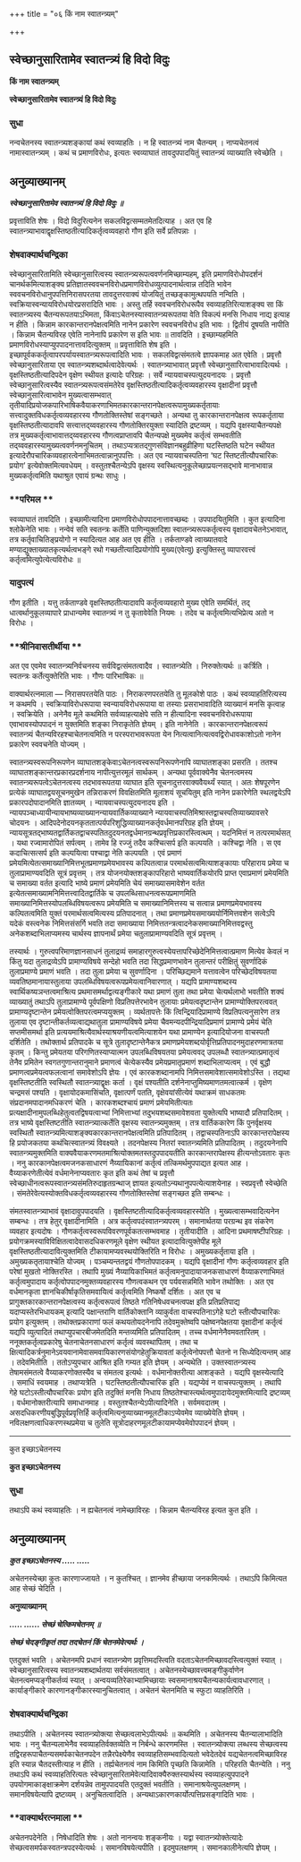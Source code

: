 +++
title = "०६ किं नाम स्वातन्त्र्यम्"

+++


## स्वेच्छानुसारितामेव स्वातन्त्र्यं हि विदो विदुः

**किं नाम स्वातन्त्र्यम्**

**स्वेच्छानुसारितामेव स्वातन्त्र्यं हि विदो विदुः**

### **सुधा**

नन्वचेतनस्य स्वातन्त्र्यशङ्कायां कथं स्वव्याहतिः । न हि स्वातन्त्र्यं नाम चैतन्यम् । नाप्यचेतनत्वं नामास्वातन्त्र्यम् । कथं च प्रमाणविरोधः, इत्यतः स्वव्याघातं तावदुपपादयितुं स्वातन्त्र्यं व्याख्याति स्वेच्छेति ।

## **अनुव्याख्यानम्**

***स्वेच्छानुसारितामेव स्वातन्त्र्यं हि विदो विदुः ॥***

प्रवृत्ताविति शेषः । विदो विदुरित्यनेन सकलविद्वत्सम्मतमेतदित्याह । अत एव हि स्वातन्त्र्याभावाद्वृक्षस्तिष्ठतीत्यादिकर्तृत्वव्यवहारो गौण इति सर्वे प्रतिपन्नाः ।

### **शेषवाक्यार्थचन्द्रिका**

स्वेच्छानुसारितामिति स्वेच्छानुसारित्वस्य स्वातन्त्र्यरूपत्ववर्णनमिच्छाम्यहम्, इति प्रमाणविरोधोपदर्शनं चानर्थकमित्याशङ्क्य प्रतिज्ञातस्ववचनविरोधप्रमाणविरोधव्युत्पादनार्थत्वान्न तदिति भावेन स्ववचनविरोधानुपपत्तिनिरासपरतया तावदुत्तरवाक्यं योजयितुं तच्छङ्कामुत्थपयति नन्विति । स्वक्रियास्वन्यायविरोधयोरप्रसरादिति भावः । अस्तु तर्हि स्ववचनविरोधरूपैव स्वव्याहतिरित्याशङ्क्य सा किं स्वातन्त्र्यस्य चैतन्यरूपतयाऽभिमता, किंवाऽचेतनस्यास्वातन्त्र्यरूपतया वेति विकल्पं मनसि निधाय नाद्य इत्याह न हीति । किन्नाम कारकान्तरानपेक्षत्वमिति नानेन प्रकारेण स्ववचनविरोध इति भावः । द्वितीयं दूषयति नापीति । किन्नाम चैतन्यविरह एवेति नानेनापि प्रकारेण स इति भावः ॥ तावदिति । इच्छाम्यहमिति प्रमाणविरोधस्याप्युपपादनात्तावदित्युक्तम् ॥ प्रवृत्ताविति शेष इति । इच्छापूर्वककर्तृत्वापरपर्यायस्वातन्त्र्यरूपत्वादिति भावः । सकलविद्वत्संमतत्वे ज्ञापकमाह अत एवेति । प्रवृत्तौ स्वेच्छानुसारिताया एव स्वातन्त्र्यशब्दार्थत्वादेवेत्यर्थः । स्वातन्त्र्याभावात् प्रवृत्तौ स्वेच्छानुसारित्वाभावादित्यर्थः । वृक्षस्तिष्ठतीत्यादिपदेन वृक्षेण स्थीयत इत्यादेः परिग्रहः । सर्वे न्यायवाचस्पत्युदयनादयः । प्रवृत्तौ स्वेच्छानुसारित्वस्यैव स्वातन्त्र्यरूपत्वसंमतेरेव वृक्षस्तिष्ठतीत्यादिकर्तृत्वव्यवहारस्य वृक्षादीनां प्रवृत्तौ स्वेच्छानुसारित्वाभावेन मुख्यत्वासम्भवात् तृतीयादिप्रयोजकपारिभाषिकवैयाकरणाभिमतकारकान्तरानपेक्षत्वरूपामुख्यकर्तृतायाः सत्त्वादुक्तविधकर्तृत्वव्यवहारस्य गौणतोक्तिस्तेषां सङ्गच्छते । अन्यथा तु कारकान्तरानपेक्षत्व रूपकर्तृताया वृक्षस्तिष्ठतीत्यादावपि सत्त्वात्तद्य्ववहारस्य गौणतोक्तिरयुक्ता स्यादिति द्रष्टव्यम् । यद्यपि वृक्षस्याचैतन्यपक्षे तत्र मुख्यकर्तृत्वाभावात्तद्य्ववहारस्य गौणत्वप्राप्तावपि चैतन्यपक्षे मुख्यमेव कर्तृत्वं सम्भवतीति तद्य्ववहारस्यामुख्यत्ववर्णनमनुचितम् । तथाऽप्यत्रातद्गुणसंविज्ञानबहुव्रीहिणा घटस्तिष्ठति घटेन स्थीयत इत्यादेरौपचारिकव्यवहारत्वेनाभिमतत्वान्नानुपपत्तिः । अत एव न्यायवाचस्पतिना ‘घट स्तिष्टतीत्यौपचारिकः प्रयोग’ इत्येवोक्तमित्यवधेयम् । वस्तुतश्चैतन्येऽपि वृक्षस्य स्वस्थित्यनुकूलेच्छाप्रयत्नसद्भावे मानाभावान्न मुख्यकर्तृत्वमिति यथाश्रुत एवायं ग्रन्थः साधुः ।

### **परिमल **

स्वव्याघातं तावदिति । इच्छामीत्यादिना प्रमाणविरोधोपपादनात्तावच्छब्दः । उपपादयितुमिति । कुत इत्यादिना श्लोकेनेति भावः । नन्वेवं सति स्वतन्त्रः कर्तेति पाणिन्युक्तदिशा स्वातन्त्र्यरूपकर्तृत्वस्य वृक्षादावचेतनेऽभावात्, तत्र कर्तृवाचितिङ्प्रयोगो न स्यादित्यत आह अत एव हीति । तर्कताण्डवे त्वाख्यातवादे मण्याद्युक्ताख्यातकृत्यर्थत्वभङ्गे रथो गच्छतीत्यादिप्रयोगोपि मुख्य(एवेत्यु) इत्युक्तिस्तु व्यापारवत्त्वं कर्तृत्वमित्युपेत्येत्यविरोधः ॥

### **यादुपत्यं**

गौण इतीति । यत्तु तर्कताण्डवे वृक्षस्तिष्ठतीत्यादावपि कर्तृत्वव्यवहारो मुख्य एवेति समर्थितं, तद् धात्वर्थानुकूलव्यापारे प्राधान्यमेव स्वातन्त्र्यं न तु कृतावेवेति नियमः । तदेव च कर्तृत्वमित्यभिप्रेत्य अतो न विरोधः ।

### **श्रीनिवासतीर्थीया **

अत एव एवमेव स्वातन्त्र्यनिर्वचनस्य सर्वविद्वत्संमतत्वादैव । स्वातन्त्र्येति । निरुक्तेत्यर्थः ॥ कर्त्रिति । स्वतन्त्रः कर्तेत्युक्तेरिति भावः । गौणः पारिभाषिकः ॥

वाक्यार्थरत्नमाला — निरासपरतयेति पाठः । निराकरणपरतयेति तु मूलकोशे पाठः । कथं स्वव्याहतिरित्यस्य न कथमपि । स्वक्रियाविरोधरूपाया स्वन्यायविरोधरूपाया वा तस्याः प्रसराभावादिति व्याख्यानं मनसि कृत्वाह । स्वक्रियेति । अनेनैव मूले कथमिति सर्वव्याहत्याक्षेपे सति न हीत्यादिना स्ववचनविरोधरूपाया एवाभावस्योपपादनं न युक्तमिति शङ्का निराकृतेति ज्ञेयम् । इति नानेनेति । कारकान्तरानपेक्षत्वरूपं स्वातन्त्र्यं चैतन्यविरहश्चाचेतनत्वमिति न परस्पराभावरूपता येन नित्यत्वानित्यत्ववद्विरोधावकाशोऽतो नानेन प्रकारेण स्ववचनेति योज्यम् ।

स्वातन्त्र्यस्वरूपनिरूपणेन व्याघातशङ्केवाऽचेतनत्वस्वरूपनिरूपणेनापि व्याघातशङ्का प्रसरति । ततश्च व्याघातशङ्कान्तरप्रकारप्रदर्शनाय नापीत्युत्तरमूलं सार्थकम् । अन्यथा पूर्ववाक्येनैव चेतनत्वमस्य स्वातन्त्र्यरूपत्वेऽचेतनत्वस्य तदभावरूपतया व्याघात इति सूचनादुत्तरवाक्यवैयर्थ्यं स्यात् । अतः शेषपूरणेन प्रत्येकं व्याघातद्वयसूचनमुखेन तन्निराकरणं विवक्षितमिति मूलाशयं सूचयितुम् इति नानेन प्रकारेणेति स्थलद्वयेऽपि प्रकारपदोपादानमिति ज्ञातव्यम् । न्यायवाचस्पत्युदयनादय इति । न्यायपञ्चाध्यायीन्यायभाष्यव्याख्यानन्यायवार्तिकव्याख्याने न्यायवाचस्पतिमिश्रास्तद्वाचस्पतिव्याख्यावसरे चोदयनः । आदिपदेनोदयनकृततात्पर्यपरिशुद्धिव्याख्यानकर्तृवर्धमानपरिग्रह इति ज्ञेयम् ।
न्यायसूत्रतद्भाष्यतद्वार्तिकतद्वाचस्पतितदुदयनतद्वर्धमानग्रन्थप्रवृत्तिप्रकारस्त्वित्थम् । यदनिमित्तं न तत्परमार्थसत् । यथा रज्वामारोपितं सर्पत्वम् । तामेव हि रज्जुं तदैव कश्चित्सर्प इति कल्पयति । कश्चिद्वा नेति । स एव कदाचित्सत्सर्प इति कल्पयित्वा पश्चाद्वा नेति कल्पयति । एवं प्रमाणं प्रमेयमित्येतत्समाख्यानिमित्तभूतप्रमाणप्रमेयभावस्य कल्पितत्वान्न परमार्थसत्वमित्याशङ्कायाः परिहाराय प्रमेया च तुलाप्रामाण्यवदिति सूत्रं प्रवृत्तम् । तत्र योजनयोक्तशङ्कापरिहारो भाष्यवार्तिकयोरपि प्राप्त एवाप्रमाणं प्रमेयमिति च समाख्या वर्तत इत्यादि भाष्ये प्रमाणं प्रमेयमिति चेयं समाख्यासमावेशेन वर्तत इत्येतत्समाख्यामनिमित्तत्त्वादितद्वार्तिके च उपलब्धिसाधनत्वरूपप्रमाणमिति समाख्यानिमित्तस्योपलब्धिविषयत्वरूप प्रमेयमिति च समाख्यानिमित्तस्य च सत्वान्न प्रमाणप्रमेयभावस्य कल्पितत्वमिति युक्तं परमार्थसत्वमित्यस्य प्रतिपादनात् । तथा प्रमाणप्रमेयसमाख्ययोर्निमित्तवशेन सत्वेऽपि यदेकं वस्त्वनेक निमित्तसंसर्गि भवति तदा समाख्याया निमित्ततन्त्रत्वादनेकसमाख्यानिमित्तवद्वस्तु अनेकशब्दाभिलाप्यमस्य चार्थस्य ज्ञापनार्थं प्रमेया चतुलाप्रामाण्यवदिति सूत्रं प्रवृत्तम् ।

तस्यार्थः । गुरुत्वपरिमाणज्ञानसाधनं तुलाद्रव्यं समाहारगुरुत्वस्येयत्तापरिच्छेदेनिमित्तत्वात्प्रमाण मित्येव केवलं न किंतु यदा तुलाद्रव्येऽपि प्रामाण्यविषये सन्देहो भवति तदा सिद्धप्रमाणभावेन तुलान्तरं परीक्षितुं सुवर्णादिकं तुलाप्रमाण्ये प्रमाणं भवति । तदा तुला प्रमेया च सुवर्णादिना । परिच्छिद्यमाने यत्तावत्वेन परिच्छेदविषयतया व्यवतिष्ठमानायास्तुलाया उपलब्धिविषयत्वरूपप्रमेयत्वानिवारणात् । यद्यपि प्रामाण्यशब्दस्य स्वार्थिकष्यञन्तत्वमाश्रित्य प्रथमासमर्थाद्वत्यङ्गीकारे यथा प्रमाणं तुला तथा प्रमेया चेत्यर्थलाभो भवतीति शक्यं व्याख्यातुं तथाऽपि तुलाप्रामाण्ये पूर्वपक्षिणो विप्रतिपत्तेरभावेन तुलायाः प्रमेयत्वदृष्टान्तेन प्रामाण्योक्तिपरत्ववत् प्रामाण्यदृष्टान्तेन प्रमेयत्वोक्तिपरत्वमप्ययुक्तम् । व्यर्थतापत्तेः किं त्विन्द्रियादिप्रामाण्ये विप्रतिपत्यनुसारेण तत्र तुलाया एव दृष्टान्तीकर्तव्यत्वाद्यथातुला प्रामाण्यविषये प्रमेया चैवमन्यदपीन्द्रियादिप्रमाणं प्रामाण्ये प्रमेयं चेति सप्तमीसमर्था इति प्रत्ययमाश्रित्यैवार्थस्याश्रयणीयत्वमित्याशयेन यथा प्रामाण्येन इत्यादियोजना वाचस्पतौ दर्शितेति । तथोक्तार्थ प्रतिपादके च सूत्रे तुलादृष्टान्तेनैकत्र प्रमाणप्रमेयशब्दयोर्वृत्तिप्रतिपादनमुदाहरणमात्रतया कृतम् । किन्तु प्रमेयतया परिगणितस्याप्यात्मन उपलब्धिविषयतया प्रमेयत्ववद् उपलब्धौ स्वातन्त्र्यात्प्रमातृत्वं तेनैव प्रमितेन स्वगतगुणान्तरानुमाने प्रमाणत्वं चेत्येकस्यैव प्रमेयप्रमातृप्रमाणं शब्दाभिलाप्यत्वम् । एवं बुद्धौ प्रमाणत्वप्रमेयत्वफलत्वानां समावेशोऽपि ज्ञेयः । एवं कारकशब्दानामपि निमित्तसमावेशात्समावेशोऽस्ति । तद्यथा वृक्षस्तिष्टतीति स्वस्थितौ स्वातन्त्र्याद्वृक्षः कर्ता । वृक्षं पश्यतीति दर्शनेनाप्तुमिष्यमाणतमत्वात्कर्म । वृक्षेण चन्द्रमसं पश्यति । वृक्षायोदकमासिंचति, वृक्षात्पर्णं पतति, वृक्षेवयांसीत्येवं यथाक्रमं साधकतमः संप्रदानमपादानमधिकरणं चेति । कारकशब्दश्चायं प्रमाणं प्रमेयमितीत्यतः प्रत्यक्षादीनामुपलब्धिहेतुत्वतद्विषयत्वाभ्यां निमित्ताभ्यां तदुभयशब्दसमावेशवता युक्तेत्यपि भाष्यादौ प्रतिपादितम् । तत्र भाष्ये वृक्षस्तिष्टतीति स्वातन्त्र्यात्कर्तेति वृक्षस्य स्वातन्त्र्यमुक्तम् । तत्र वार्तिककारेण किं पुनर्वृक्षस्य स्वस्थितौ स्वातन्त्र्यमित्याशङ्क्यकारकान्तरानपेक्षत्वमिति प्रतिपादितम् । तद्वाचस्पतिनाऽपि कारकान्तरापेक्षस्य हि प्रयोजकतया कथंचित्स्वातन्त्र्यं विवक्ष्यते । तदनपेक्षस्य नितरां स्वातन्त्र्यमिति प्रतिपादितम् । तदुदयनेनापि स्वातन्त्र्यमुक्तमिति वाक्यवैयाकरणमतमाश्रित्योक्तमतस्तदुपपादयतीति कारकान्तरापेक्षस्य हीत्यन्तोऽवतारः कृतः । ननु कारकानपेक्षत्वमजनकसाधारणं नैय्यायिकानां कर्तृत्वं तत्किमर्थमुपपाद्यत इत्यत आह । वैय्याकरणेतीत्येवं वर्धमानेनाप्यवतारः कृत इति कथं तेषां च प्रवृत्तौ स्वेच्छाधीनत्वरूपस्वातन्त्र्यसंमतिरुदाहृतग्रन्थाज् ज्ञायत इत्यतोऽन्यथानुपपत्येत्याशयेनाह । स्वप्रवृत्तौ स्वेच्छेति । संमतेरेवेत्यस्योक्तविधकर्तृत्वव्यवहारस्य गौणतोक्तिस्तेषां सङ्गच्छत इति सम्बन्धः ।

संमतस्वातन्त्र्याभावं वृक्षादावुपपादयति । वृक्षस्तिष्टतीत्यादिकर्तृत्वव्यवहारस्येति । मुख्यत्वासम्भवादित्यनेन सम्बन्धः । तत्र हेतुर् वृक्षादीनामिति । अत्र कर्तृत्वपदंस्वातन्त्र्यपरम् । समानार्थतया परग्रन्थ इव संकरेण व्यवहार इत्यदोषः । गौणकर्तृत्वस्वरूपविवरणपूर्वकतत्सम्भवमाह । तृतीयादीति । आदिना प्रथमाषष्टीपरिग्रहः । प्रयोगक्रमस्याविविक्षितत्वादेवासदधिकरणमूले वृक्षेण स्थीयत इत्यादावित्युक्तेपीह मूले वृक्षस्तिष्ठतीत्यादावित्युक्तमिति टीकायामप्यवस्थयोक्तिरिति न विरोधः । अमुख्यकर्तृताया इति । अमुख्यकतृतायाश्चेति योज्यम् । पञ्चम्यन्ततद्वयं गौणतोपपादकम् । यद्यपि वृक्षादीनां गौणः कर्तृत्वव्यवहार इति परेषां मुखतो नोक्तिरस्ति । तथापि मुख्यं नैय्यायिकाभिमतं कर्तृत्वमनुपादायाजनकसाधारणं वैय्याकरणाभिमतं कर्तृत्वमुपादाय कर्तृत्वोपपादनमुक्तव्यवहारस्य गौणत्वकथन एव पर्यवसन्नमिति भावेन तथोक्तिः । अत एव वर्धमानकृता ज्ञानचिकीर्षाकृतिसमवायित्वं कर्तृत्वमिति निष्कर्षो दर्शितः । अत एव च प्रागुक्तकारकान्तरानपेक्षत्वस्य कर्तृत्वरूपत्वं तिष्ठते गतिनिषेधवचनत्वपक्ष इति प्रतिप्रतिपाद्य यदाप्यस्तेरभिधायकम् इत्यादि पक्षान्तराणि वार्तिकोक्तानि व्याकुर्वता वाचस्पतिनाऽगेहे घटो स्तीत्यौपचारिकः प्रयोग इत्युक्तम् । तथोक्तप्रकाराणां फलं कथयतोयदनेनापि तदेवमुक्तेष्वपि पक्षेष्वनपेक्षतया वृक्षादीनां कर्तृत्वं यद्यपि व्युत्पादितं तथाप्युपचारबीजमेतदिति मन्तव्यमिति प्रतिपादितम् । तच्च वर्धमानेनैवमवतारितम् । ननूक्तकर्तृत्वप्रकारेषु चेतनाचेतनसाधारणं कर्तृत्वं व्यवस्थापितम् । तथा च क्षित्यादिकर्त्रनुमानेऽवयवानामेवासमवायिकारणसंयोगहेतुक्रियावतां कर्तृत्वेनोपपत्तौ चेतनो न सिध्येदित्यन्तम् आह । तदेवमितीति । ततोऽप्युपचार आश्रित इति गम्यत इति ज्ञेयम् । अन्यथेति । उक्तस्वातन्त्र्यस्य तेषामसंमतत्वे वैय्याकरणोक्तस्यैव च संमतत्व इत्यर्थः । वर्धमानोक्तरीत्या आशङ्कते । यद्यपि वृक्षस्येत्यादि । समाधिं स्वयमाह । तथाप्यत्रेति । घटस्तिष्ठतीत्यौपचारिक इति । यद्यप्येवं न वाचस्पत्युक्तम् । तथापि गेहे घटोऽस्तीत्यौपचारिकः प्रयोग इति तदुक्तिं मनसि निधाय तिष्ठतेश्चास्त्यर्थत्वमुपादायेदमुक्तमित्यादि द्रष्टव्यम् । वर्धमानोक्तरीत्यापि समाधानमाह । वस्तुतश्चैतन्येऽपीत्यादिनेति । सर्वमवदातम् । असदधिकरणीयबुद्धिपूर्वप्रवृत्तिर्हि कर्तृत्वमित्यनुव्याख्यानमूलटीकाऽप्येवमेव व्याख्येयेति ज्ञेयम् । नविलक्षणत्वाधिकरणस्थप्रमेया च तुलेति सूत्रोदाहरणमूलटीकायामप्येवमेवोपपादनं ज्ञेयम् ।





------------------------------------------------------------------------

कुत इच्छाऽचेतनस्य

**कुत इच्छाऽचेतनस्य**

### **सुधा**

तथाऽपि कथं स्वव्याहतिः । न ह्यचेतनत्वं नामेच्छाविरहः । किन्नाम चैतन्यविरह इत्यत कुत इति ।

## **अनुव्याख्यानम्**

***कुत इच्छाऽचेतनस्य ..... .....***

अचेतनस्येच्छा कुतः कारणाज्जायते । न कुतश्चित् । ज्ञानमेव हीच्छाया जनकमित्यर्थः । तथाऽपि किमित्यत आह सेच्छं चेदिति ।

**अनुव्याख्यानम्**

***..... ...... सेच्छं चेत्किमचेतनम् ॥***

***सेच्छं चेदङ्गीकृतं तदा तदचेतनं किं चेतनमेवेत्यर्थः ।***

एतदुक्तं भवति । अचेतनमपि प्रधानं स्वातन्त्र्येण प्रवृत्तिमदस्त्विति वदताऽचेतनमिच्छावदस्त्वित्युक्तं स्यात् । स्वेच्छानुसारित्वस्य स्वातन्त्र्यशब्दार्थतया सर्वसंमतत्वात् । अचेतनस्येच्छावत्त्वमङ्गीकुर्वाणेन चेतनत्वमप्यङ्गीकर्तव्यं स्यात् । अन्वयव्यतिरेकाभ्यामिच्छायाः स्वसमानाश्रयचैतन्यकार्यत्वावधारणात् । कार्याङ्गीकारे कारणानङ्गीकारस्यानुचितत्वात् । अचेतनं चेतनमिति च स्फुटा व्याहतिरिति ।

### **शेषवाक्यार्थचन्द्रिका**

तथाऽपीति । अचेतनस्य स्वातन्त्र्योक्त्या सेच्छत्वलाभेऽपीत्यर्थः ॥ कथमिति । अचेतनस्य चैतन्यालाभादिति भावः । ननु चैतन्यलाभेनैव स्वव्याहतिर्वक्तव्येति न निर्बन्धे कारणमस्ति । स्वातन्त्र्योक्त्या लब्धस्य सेच्छत्वस्य तद्विरहरूपाचैतन्यसमर्पकाचेतनपदेन तन्नैरपेक्ष्येणैव स्वव्याहतिसम्भवादित्यतो भवेदेतदेवं यद्यचेतनत्वमिच्छाविरह इति स्यान्न चैतदस्तीत्याह न हीति । तर्ह्यचेतनत्वं नाम किमिति पृच्छति किन्नामेति । परिहरति चैतन्येति । ननु तथाऽपि कथं स्वव्याहतिरित्यतः स्वेच्छानुसारितामेवेत्यादिवाक्यैरुक्तस्यार्थस्य स्वव्याहत्युपपादने उपयोगमाकाङ्क्षाक्रमेण दर्शयन्नेव तामुपपादयति एतदुक्तं भवतीति । समानाश्रयेत्युपलक्षणम् । समानविषयेत्यापि द्रष्टव्यम् । अनुचितत्वादिति । अन्यथाऽकारणकार्योत्पत्तिप्रसङ्गादिति भावः ।

### **वाक्यार्थरत्नमाला **

अचेतनपदेनेति । निषेधादिति शेषः । अतो नानन्वयः शङ्कनीयः । यद्वा स्वातन्त्र्योक्तेत्यादेः सेच्छत्वसमर्पकस्वतन्त्रपदस्येत्यर्थः । समानविषयेत्यपीति । इदमुपलक्षणम् । समानकालीनेत्यपि ज्ञेयम् ।





